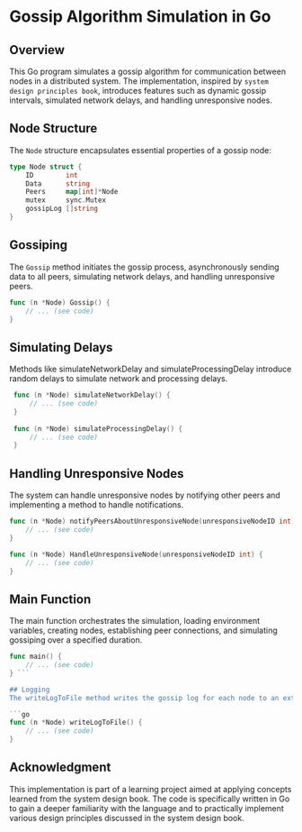 # Gossip Algorithm Simulation in Go

## Overview

This Go program simulates a gossip algorithm for communication between nodes in a distributed system. The implementation, inspired by `system design principles book`, introduces features such as dynamic gossip intervals, simulated network delays, and handling unresponsive nodes.

## Node Structure

The `Node` structure encapsulates essential properties of a gossip node:

```go
type Node struct {
    ID        int
    Data      string
    Peers     map[int]*Node
    mutex     sync.Mutex
    gossipLog []string
}
```
## Gossiping

 The `Gossip` method initiates the gossip process, asynchronously sending data to all peers, simulating network delays, 
 and handling unresponsive peers.
 ```go  
 func (n *Node) Gossip() {
     // ... (see code)
 } 
 ```
##  Simulating Delays
 Methods like simulateNetworkDelay and simulateProcessingDelay introduce random delays to simulate network and processing delays.
 
``` go
 func (n *Node) simulateNetworkDelay() {
     // ... (see code)
 }
 
 func (n *Node) simulateProcessingDelay() {
     // ... (see code)
 }
 ```
## Handling Unresponsive Nodes
The system can handle unresponsive nodes by notifying other peers and implementing a method to handle notifications.

```go
func (n *Node) notifyPeersAboutUnresponsiveNode(unresponsiveNodeID int) {
    // ... (see code)
}

func (n *Node) HandleUnresponsiveNode(unresponsiveNodeID int) {
    // ... (see code)
}
```
## Main Function
The main function orchestrates the simulation, loading environment variables, creating nodes, establishing peer connections, and simulating gossiping over a specified duration.
```go 
func main() {
    // ... (see code)
} ```

## Logging
The writeLogToFile method writes the gossip log for each node to an external file.

```go
func (n *Node) writeLogToFile() {
    // ... (see code)
}
```
## Acknowledgment
This implementation is part of a learning project aimed at applying concepts learned from the system design book. The code is specifically written in Go to gain a deeper familiarity with the language and to practically implement various design principles discussed in the system design book.
